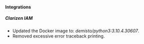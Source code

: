 
#### Integrations
##### Clarizen IAM
- Updated the Docker image to: *demisto/python3:3.10.4.30607*.
- Removed excessive error traceback printing.


